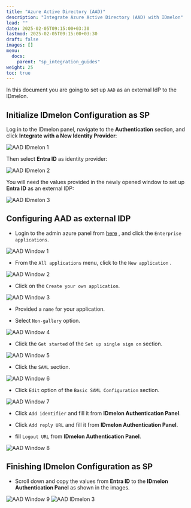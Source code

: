 ```yaml
---
title: "Azure Active Directory (AAD)"
description: "Integrate Azure Active Directory (AAD) with IDmelon"
lead: ""
date: 2025-02-05T09:15:00+03:30
lastmod: 2025-02-05T09:15:00+03:30
draft: false
images: []
menu:
  docs:
    parent: "sp_integration_guides"
weight: 25
toc: true
---
```


In this document you are going to set up `AAD` as an external IdP to the IDmelon.

## Initialize IDmelon Configuration as SP

Log in to the IDmelon panel, navigate to the **Authentication** section, and click **Integrate with a New Identity Provider**:

![AAD IDmelon 1](/images/vendor/sso/aad/aad_11.png)

Then select **Entra ID** as identity provider:

![AAD IDmelon 2](/images/vendor/sso/aad/aad_12.png)

You will need the values provided in the newly opened window to set up **Entra ID** as an external IDP:

![AAD IDmelon 3](/images/vendor/sso/aad/aad_13.png)

## Configuring AAD as external IDP

- Login to the admin azure panel from [here](https://portal.azure.com/#home) , and click the `Enterprise applications`.

![AAD Window 1](/images/vendor/sso/aad/aad_01.png)

- From the `All applications` menu, click to the `New application` .

![AAD Window 2](/images/vendor/sso/aad/aad_02.png)

- Click on the `Create your own application`.

![AAD Window 3](/images/vendor/sso/aad/aad_03.png)

- Provided a `name` for your application.

- Select `Non-gallery` option.

![AAD Window 4](/images/vendor/sso/aad/aad_04.png)

- Click the `Get started` of the `Set up single sign on` section.

![AAD Window 5](/images/vendor/sso/aad/aad_05.png)

- Click the `SAML` section.

![AAD Window 6](/images/vendor/sso/aad/aad_06.png)

- Click `Edit` option of the `Basic SAML Configuration` section.

![AAD Window 7](/images/vendor/sso/aad/aad_07.png)

- Click `Add identifier` and fill it from **IDmelon Authentication Panel**.

- Click `Add reply URL` and fill it from **IDmelon Authentication Panel**.

- fill `Logout URL` from **IDmelon Authentication Panel**.

![AAD Window 8](/images/vendor/sso/aad/aad_08.png)

## Finishing IDmelon Configuration as SP

- Scroll down and copy the values from **Entra ID** to the **IDmelon Authentication Panel** as shown in the images.

![AAD Window 9](/images/vendor/sso/aad/aad_09.png)
![AAD IDmelon 3](/images/vendor/sso/aad/aad_14.png)
